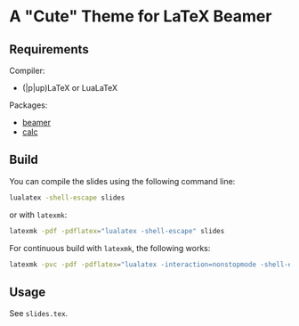 # A "Cute" Theme for LaTeX Beamer


## Requirements
Compiler:
* (|p|up)LaTeX or LuaLaTeX

Packages:
* [beamer](https://ctan.org/pkg/beamer)
* [calc](https://ctan.org/pkg/calc)


## Build
You can compile the slides using the following command line:
```sh
lualatex -shell-escape slides
```
or with `latexmk`:
```sh
latexmk -pdf -pdflatex="lualatex -shell-escape" slides
```

For continuous build with `latexmk`, the following works:
```sh
latexmk -pvc -pdf -pdflatex="lualatex -interaction=nonstopmode -shell-escape" slides
```


## Usage
See `slides.tex`.
